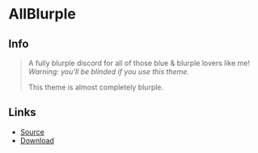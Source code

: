 # AllBlurple
## Info
> A fully blurple discord for all of those blue & blurple lovers like me! *Warning: you'll be blinded if you use this theme.*
>
> This theme is almost completely blurple.
## Links
- [Source](./AllBlurple/src/AllBlurple.theme.css "Source Code")
- [Download](https://cdn.discordapp.com/attachments/768488691642793984/771160021265809418/AllBlurple.theme.css "Download")
